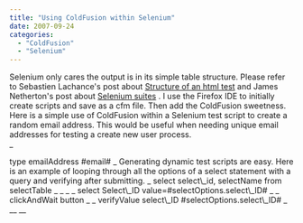 ```yaml
---
title: "Using ColdFusion within Selenium"
date: 2007-09-24
categories: 
  - "ColdFusion"
  - "Selenium"
---
```


Selenium only cares the output is in its simple table structure. Please refer to Sebastien Lachance's post about [Structure of an html test](http://sebastienlachance.com/2007/08/03/getting-started-with-selenium-ide-part-2/) and James Netherton's post about [Selenium suites](http://www.jamesnetherton.com/blog/index.cfm/2007/7/2/Creating-a-Selenium-test-suite) . I use the Firefox IDE to initially create scripts and save as a cfm file. Then add the ColdFusion sweetness. Here is a simple use of ColdFusion within a Selenium test script to create a random email address. This would be useful when needing unique email addresses for testing a create new user process. _<cfset r = Randomize(5)>  
<cfset email = "#r#@test.com">_ _<tr>  
<td>type</td>  
<td>emailAddress</td>  
<td><cfoutput>#email#</cfoutput></td>  
</tr>_ Generating dynamic test scripts are easy. Here is an example of looping through all the options of a select statement with a query and verifying after submitting. _<cfquery name="selectOptions" datasource="DS">  
select select\_id, selectName from selectTable  
</cfquery>_ _<!--- loop through select options--->  
<cfloop query="selectOptions">_ _<tr>  
<td>select</td>  
<td>Select\_ID</td>  
<td>value=#selectOptions.select\_ID#</td>  
</tr>_ _<tr>  
<td>clickAndWait</td>  
<td>button</td>  
<td></td>  
</tr>_ _<tr>  
<td>verifyValue</td>  
<td>select\_ID</td>  
<td>#selectOptions.select\_ID#</td>  
</tr>_ _<!--- more checks, actions, and then return back to form --->_ _</cfloop>_
